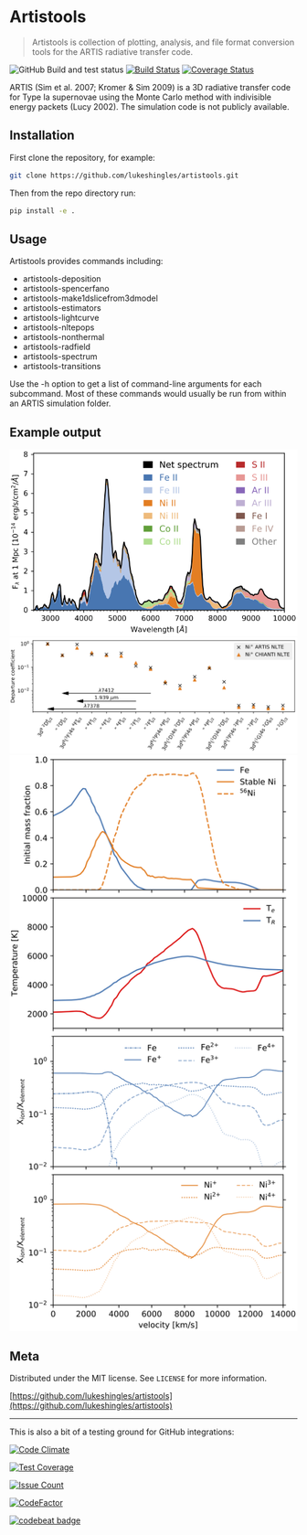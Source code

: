 # Artistools

> Artistools is collection of plotting, analysis, and file format conversion tools for the ARTIS radiative transfer code.

![GitHub Build and test status](https://github.com/lukeshingles/artistools/workflows/Build%20and%20test/badge.svg)
[![Build Status](https://travis-ci.com/lukeshingles/artistools.svg?branch=master)](https://travis-ci.com/lukeshingles/artistools)
[![Coverage Status](https://coveralls.io/repos/github/lukeshingles/artistools/badge.svg?branch=master)](https://coveralls.io/github/lukeshingles/artistools?branch=master)

ARTIS (Sim et al. 2007; Kromer & Sim 2009) is a 3D radiative transfer code for Type Ia supernovae using the Monte Carlo method with indivisible energy packets (Lucy 2002). The simulation code is not publicly available.

## Installation
First clone the repository, for example:
```sh
git clone https://github.com/lukeshingles/artistools.git
```
Then from the repo directory run:
```sh
pip install -e .
```

## Usage
Artistools provides commands including:
  - artistools-deposition
  - artistools-spencerfano
  - artistools-make1dslicefrom3dmodel
  - artistools-estimators
  - artistools-lightcurve
  - artistools-nltepops
  - artistools-nonthermal
  - artistools-radfield
  - artistools-spectrum
  - artistools-transitions

Use the -h option to get a list of command-line arguments for each subcommand. Most of these commands would usually be run from within an ARTIS simulation folder.

## Example output

![Emission plot](images/fig-emission.png)
![NLTE plot](images/fig-nlte-Ni.png)
![Estimator plot](images/fig-estimators.png)

## Meta

Distributed under the MIT license. See ``LICENSE`` for more information.

[https://github.com/lukeshingles/artistools](https://github.com/lukeshingles/artistools)

-----------------------
This is also a bit of a testing ground for GitHub integrations:

[![Code Climate](https://codeclimate.com/github/lukeshingles/artistools/badges/gpa.svg)](https://codeclimate.com/github/lukeshingles/artistools)

[![Test Coverage](https://codeclimate.com/github/lukeshingles/artistools/badges/coverage.svg)](https://codeclimate.com/github/lukeshingles/artistools/coverage)

[![Issue Count](https://codeclimate.com/github/lukeshingles/artistools/badges/issue_count.svg)](https://codeclimate.com/github/lukeshingles/artistools)

<!---
[![Code Health](https://landscape.io/github/lukeshingles/artistools/master/landscape.svg?style=flat)](https://landscape.io/github/lukeshingles/artistools/master)
-->

[![CodeFactor](https://www.codefactor.io/repository/github/lukeshingles/artistools/badge)](https://www.codefactor.io/repository/github/lukeshingles/artistools)

[![codebeat badge](https://codebeat.co/badges/ace84544-8781-4e3f-b86b-b21fb3f9fc87)](https://codebeat.co/projects/github-com-lukeshingles-artistools-master)


